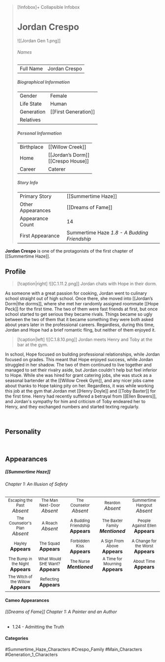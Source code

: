 > [!infobox]+ Collapsible Infobox
> # Jordan Crespo
> ![[Jordan Gen 1.png]] 
> ###### Names 
> |  |  | 
> | ---- | ---- | 
> | Full Name | Jordan Crespo | 
>
> ##### Biographical Information
> |  |  | 
> | ---- | ---- | 
> | Gender | Female | 
> | Life State | Human |
> | Generation | [[First Generation]] |
> | Relatives | 
> 
> ##### Personal Information
> |  |  | 
> | ---- | ---- | 
> | Birthplace |[[Willow Creek]]| 
> | Home |[[Jordan’s Dorm]]<br>[[Crespo House]]| 
> | Career | Caterer | 
> 
> ##### Story Info
> |  |  | 
> | ---- | ---- | 
> | Primary Story | [[Summertime Haze]] |
> | Other Appearances | [[Dreams of Fame]] | 
> | Appearance Count | 14 | 
> | First Appearance | Summertime Haze *1.8 - A Budding Friendship*

**Jordan Crespo** is one of the protagonists of the first chapter of [[Summertime Haze]].

## Profile
> [!caption|right]
> ![[C.1.11.2.png]] 
> Jordan chats with Hope in their dorm.

As someone with a great passion for cooking, Jordan went to culinary school straight out of high school. Once there, she moved into [[Jordan’s Dorm|the dorms]], where she met her randomly assigned roommate [[Hope Peck]] for the first time. The two of them were fast friends at first, but once school started to get serious they became rivals. Things became so ugly between the two of them that it became something they were both asked about years later in the professional careers. Regardless, during this time, Jordan and Hope had a brief romantic fling, but neither of them enjoyed it.

> [!caption|left]
> ![[C.1.8.10.png]] 
> Jordan meets Henry and Toby at the bar at the gym.

In school, Hope focused on building professional relationships, while Jordan focused on grades. This meant that Hope enjoyed success, while Jordan struggled in her shadow. The two of them continued to live together and managed to set their rivalry aside, but Jordan couldn't help but feel inferior to Hope. While she was hired for grant catering jobs, she was stuck as a seasonal bartender at the [[Willow Creek Gym]], and any nicer jobs came about thanks to Hope taking pity on her. Regardless, it was while working this job at the gym that Jordan met [[Henry Doyle]] and [[Toby Baxter]] for the first time. Henry had recently suffered a betrayal from [[Ellen Bowers]], and Jordan's sympathy for him and criticism of Toby endeared her to Henry, and they exchanged numbers and started texting regularly. 

<br style="clear:both; margin: 0; padding: 0" />

## Personality

<br style="clear:both; margin: 0; padding: 0" />

## Appearances
##### [[Summertime Haze]]
###### Chapter 1: An Illusion of Safety

|                                                                          |                                                                       |                                                                       |                                                                        |                                                                         |
| ------------------------------------------------------------------------ | --------------------------------------------------------------------- | --------------------------------------------------------------------- | ---------------------------------------------------------------------- | ----------------------------------------------------------------------- |
| <center><font size=2>Escaping the Past<br><font size=3>*Absent*          | <center><font size=2>The Man Next-Door<br><font size=3>*Absent*       | <center><font size=2>The Counselor<br><font size=3>*Absent*           | <center><font size=2>Reardon<br><font size=3>*Absent*                  | <center><font size=2>Summertime Hangout<br><font size=3>*Absent*        |
| <center><font size=2>The Counselor's Plan<br><font size=3>*Absent*       | <center><font size=2>A Roach<br><font size=3>*Absent*                 | <center><font size=2>A Budding Friendship<br><font size=3>**Appears** | <center><font size=2>The Baxter Family<br><font size=3>***Mentioned*** | <center><font size=2>People Against Ellen<br><font size=3>**Appears**   |
| <center><font size=2>Hayley<br><font size=3>**Appears**                  | <center><font size=2>The Squad<br><font size=3>**Appears**            | <center><font size=2>Forbidden Kiss<br><font size=3>**Appears**       | <center><font size=2>A Sign From Above<br><font size=3>**Appears**     | <center><font size=2>A Change for the Worst<br><font size=3>**Appears** |
| <center><font size=2>The Bump in the Night<br><font size=3>**Appears**   | <center><font size=2>What Would SHE Want?<br><font size=3>**Appears** | <center><font size=2>The Nurse<br><font size=3>***Mentioned***        | <center><font size=2>A Time for Mourning<br><font size=3>**Appears**   | <center><font size=2>About Time<br><font size=3>**Appears**             |
| <center><font size=2>The Witch of the Willow<br><font size=3>**Appears** | <center><font size=2>Reflecting<br><font size=3>**Appears**           |                                                                       |                                                                        |                                                                         |

#### Cameo Appearances
###### [[Dreams of Fame]] Chapter 1: A Painter and an Author
- 1.24 - Admitting the Truth

#### Categories
#Summertime_Haze_Characters #Crespo_Family #Main_Characters #Generation_1_Characters
